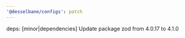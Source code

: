 ```yaml
---
'@desselbane/configs': patch
---
```


deps: [minor|dependencies] Update package zod from 4.0.17 to 4.1.0
